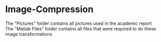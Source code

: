 # Image-Compression

The "Pictures" folder contains all pictures used in the academic report\
The "Matlab Files" folder contains all files that were required to do these image transformations
